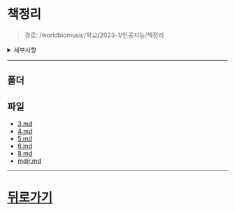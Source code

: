 # 책정리
> 경로: /worldbiomusic/학교/2023-1/인공지능/책정리
<details>
<summary>세부사항</summary>

- 폴더: 0
- 파일: 6
</details>

---


## 폴더

## 파일
- [3.md](./3.md)
- [4.md](./4.md)
- [5.md](./5.md)
- [6.md](./6.md)
- [8.md](./8.md)
- [mdir.md](./mdir.md)
---
# [뒤로가기](../mdir.md)
